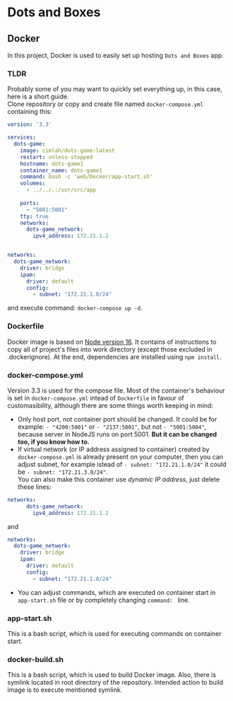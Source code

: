 # Dots and Boxes

## Docker
In this project, Docker is used to easily set up hosting `Dots and Boxes` app.

### TLDR
Probably some of you may want to quickly set everything up, in this case, here is a short guide.  
Clone repository or copy and create file named `docker-compose.yml` containing this:
``` yml
version: '3.3'

services:
  dots-game:
    image: cimlah/dots-game:latest
    restart: unless-stopped
    hostname: dots-game1
    container_name: dots-game1
    command: bash -c 'web/Docker/app-start.sh'
    volumes:
      - ../../.:/usr/src/app
    
    ports:
      - "5001:5001"
    tty: true
    networks:
      dots-game_network:
        ipv4_address: 172.21.1.2


networks:
  dots-game_network:
    driver: bridge
    ipam:
      driver: default
      config:
        - subnet: "172.21.1.0/24"
```

and execute command: `docker-compose up -d`.


### Dockerfile
Docker image is based on [Node version 16](https://hub.docker.com/_/node). It contains of instructions to copy all of project's files into work directory (except those excluded in .dockerignore). At the end, dependencies are installed using `npm install`.


### docker-compose.yml
Version 3.3 is used for the compose file. Most of the container's behaviour is set in `docker-compose.yml` intead of `Dockerfile` in favour of customasibility, although there are some things worth keeping in mind:
* Only host port, not container port should be changed. It could be for example: `- "4200:5001"` or `- "2137:5001"`, but not `- "5001:5004"`, because server in NodeJS runs on port 5001. **But it can be changed too, if you know how to.**
* If virtual network (or IP address assigned to container) created by `docker-compose.yml` is already present on your computer, then you can adjust subnet, for example istead of `- subnet: "172.21.1.0/24"` it could be `- subnet: "172.21.3.0/24"`.  
You can also make this container use *dynamic IP address*, just delete these lines:
``` yml
networks:
      dots-game_network:
        ipv4_address: 172.21.1.2
```

and

``` yml
networks:
  dots-game_network:
    driver: bridge
    ipam:
      driver: default
      config:
        - subnet: "172.21.1.0/24"
```

* You can adjust commands, which are executed on container start in `app-start.sh` file or by completely changing `command: ` line.


### app-start.sh
This is a bash script, which is used for executing commands on container start.


### docker-build.sh
This is a bash script, which is used to build Docker image. Also, there is symlink located in root directory of the repository. Intended action to build image is to execute mentioned symlink.